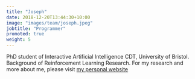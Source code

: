```yaml
---
title: "Joseph"
date: 2018-12-20T13:44:30+10:00
image: "images/team/joseph.jpeg"
jobtitle: "Programmer"
promoted: true
weight: 5
---
```


PhD student of Interactive Artificial Intelligence CDT, University of Bristol. Background of Reinforcement Learning Research. For my research and more about me, please visit [my personal website](https://josephtrevorrow.github.io)